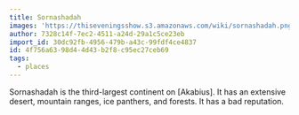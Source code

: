 ```yaml
---
title: Sornashadah
images: 'https://thiseveningsshow.s3.amazonaws.com/wiki/sornashadah.png'
author: 7328c14f-7ec2-4511-a24d-29a1c5ce23eb
import_id: 30dc92fb-4956-479b-a43c-99fdf4ce4837
id: 4f756a63-98d4-4d43-b2f8-c95ec27ceb69
tags:
  - places
---
```

Sornashadah is the third-largest continent on [Akabius]. It has an extensive desert, mountain ranges, ice panthers, and forests. It has a bad reputation.
